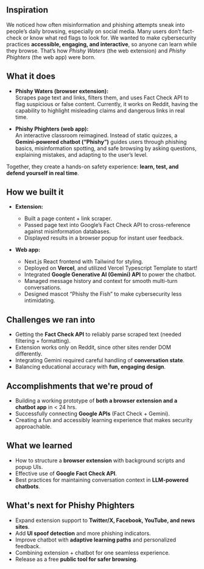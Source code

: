## Inspiration  
We noticed how often misinformation and phishing attempts sneak into people’s daily browsing, especially on social media. Many users don’t fact-check or know what red flags to look for. We wanted to make cybersecurity practices **accessible, engaging, and interactive**, so anyone can learn while they browse. That’s how *Phishy Waters* (the web extension) and *Phishy Phighters* (the web app) were born.  

## What it does  
- **Phishy Waters (browser extension):**  
  Scrapes page text and links, filters them, and uses Fact Check API to flag suspicious or false content. Currently, it works on Reddit, having the capability to highlight misleading claims and dangerous links in real time.  

- **Phishy Phighters (web app):**  
  An interactive classroom reimagined. Instead of static quizzes, a **Gemini-powered chatbot (“Phishy”)** guides users through phishing basics, misinformation spotting, and safe browsing by asking questions, explaining mistakes, and adapting to the user’s level.  

Together, they create a hands-on safety experience: **learn, test, and defend yourself in real time**.  

## How we built it  
- **Extension:**  
  - Built a page content + link scraper.  
  - Passed page text into Google’s Fact Check API to cross-reference against misinformation databases.  
  - Displayed results in a browser popup for instant user feedback.  

- **Web app:**  
  - Next.js React frontend with Tailwind for styling.  
  - Deployed on **Vercel**, and utilized Vercel Typescript Template to start!
  - Integrated **Google Generative AI (Gemini) API** to power the chatbot.  
  - Managed message history and context for smooth multi-turn conversations.  
  - Designed mascot “Phishy the Fish” to make cybersecurity less intimidating.  

## Challenges we ran into  
- Getting the **Fact Check API** to reliably parse scraped text (needed filtering + formatting).  
- Extension works only on Reddit, since other sites render DOM differently.  
- Integrating Gemini required careful handling of **conversation state**.  
- Balancing educational accuracy with **fun, engaging design**.  

## Accomplishments that we're proud of  
- Building a working prototype of **both a browser extension and a chatbot app** in < 24 hrs.  
- Successfully connecting **Google APIs** (Fact Check + Gemini).  
- Creating a fun and accessibly learning experience that makes security approachable.  

## What we learned  
- How to structure a **browser extension** with background scripts and popup UIs.  
- Effective use of **Google Fact Check API**.  
- Best practices for maintaining conversation context in **LLM-powered chatbots**.  

## What's next for Phishy Phighters  
- Expand extension support to **Twitter/X, Facebook, YouTube, and news sites**.  
- Add **UI spoof detection** and more phishing indicators.  
- Improve chatbot with **adaptive learning paths** and personalized feedback.  
- Combining extension + chatbot for one seamless experience.  
- Release as a free **public tool for safer browsing**.  
